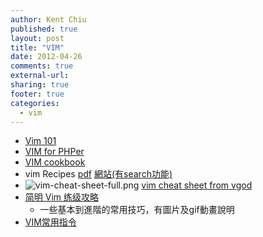 ```yaml
---
author: Kent Chiu
published: true
layout: post
title: "VIM"
date: 2012-04-26
comments: true
external-url:
sharing: true
footer: true
categories:
  - vim
---
```



-   [Vim 101](http://wiki.kent-chiu.com/doku.php?id=vim:vim_101 "vim:vim_101")
-   [VIM for  PHPer](http://wiki.kent-chiu.com/doku.php?id=vim:vim_for_phper "vim:vim_for_phper")
-   [VIM cookbook](http://www.oualline.com/vim-cook.html "http://www.oualline.com/vim-cook.html")
-   vim Recipes
    [pdf](http://wiki.kent-chiu.com/lib/exe/fetch.php?media=vim:vim-recipes.pdf "vim:vim-recipes.pdf")
    [網站(有search功能)](http://vim.runpaint.org/ "http://vim.runpaint.org/")
-   ![vim-cheat-sheet-full.png][vim-cheat-sheet-full.png]
    [vim cheat sheet from
    vgod](http://blog.vgod.tw/2009/12/08/vim-cheat-sheet-for-programmers/ "http://blog.vgod.tw/2009/12/08/vim-cheat-sheet-for-programmers/")
-   [简明 Vim
    练级攻略](http://coolshell.cn/articles/5426.html "http://coolshell.cn/articles/5426.html")
    - 一些基本到進階的常用技巧，有圖片及gif動畫說明
-   [VIM常用指令](http://yannesposito.com/Scratch/en/blog/Learn-Vim-Progressively/ "http://yannesposito.com/Scratch/en/blog/Learn-Vim-Progressively/")


[vim-cheat-sheet-full.png]: http://blog.kent-chiu.com/images/2012-04-26/vim-cheat-sheet-full.png